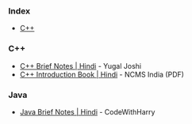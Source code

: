 ### Index

* [C++](#cpp)


### <a id="cpp"></a>C++

* [C++ Brief Notes \| Hindi](https://ehindistudy.com/2020/12/01/cpp-notes-in-hindi/) - Yugal Joshi
* [C++ Introduction Book \| Hindi](https://ncsmindia.com/wp-content/uploads/2012/04/c++-hindi.pdf) - NCMS India (PDF)


### <a id="java"></a>Java

* [Java Brief Notes \| Hindi](https://www.codewithharry.com/videos/java-tutorials-for-beginners-1/) - CodeWithHarry

